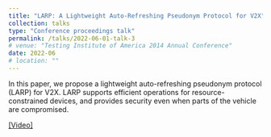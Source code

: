 ```yaml
---
title: "LARP: A Lightweight Auto-Refreshing Pseudonym Protocol for V2X"
collection: talks
type: "Conference proceedings talk"
permalink: /talks/2022-06-01-talk-3
# venue: "Testing Institute of America 2014 Annual Conference"
date: 2022-06
# location: ""
---
```


 In this paper, we propose a lightweight auto-refreshing pseudonym protocol (LARP) for V2X. LARP supports efficient operations for resource-constrained devices, and provides security even when parts of the vehicle are compromised.

[\[Video\]](https://dl.acm.org/doi/abs/10.1145/3532105.3535027#)